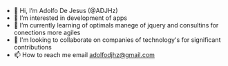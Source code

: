 - 👋 Hi, I’m Adolfo De Jesus (@ADJHz)
- 👀 I’m interested in development of apps 
- 🌱 I’m currently learning of optimals manege of jquery and consultins for conections more agiles
- 💞️ I'm looking to collaborate on companies of technology's for significant contributions
- 📫 How to reach me email adolfodjhz@gmail.com 
<!---
ADJHz/ADJHz is a ✨ special ✨ repository because its `README.md` (this file) appears on your GitHub profile.
You can click the Preview link to take a look at your changes.
--->
